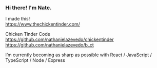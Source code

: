### Hi there! I'm Nate.


I made this! <br>
https://www.thechickentinder.com/ <br>


Chicken Tinder Code <br>
https://github.com/nathanielazevedo/chickentinder<br>
https://github.com/nathanielazevedo/b_ct <br>



I’m currently becoming as sharp as possible with React / JavaScript / TypeScript / Node / Express <br>

<!--
**nathanielazevedo/nathanielazevedo** is a ✨ _special_ ✨ repository because its `README.md` (this file) appears on your GitHub profile.

Here are some ideas to get you started:

- 🔭 I’m currently working on ...
- 🌱 I’m currently learning ...
- 👯 I’m looking to collaborate on ...
- 🤔 I’m looking for help with ...
- 💬 Ask me about ...
- 📫 How to reach me: ...
- 😄 Pronouns: ...
- ⚡ Fun fact: ...
-->
